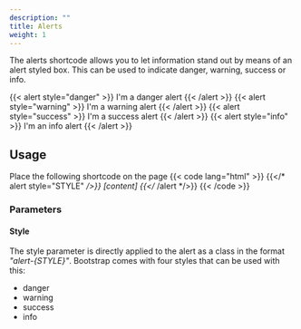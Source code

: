 ```yaml
---
description: ""
title: Alerts
weight: 1
---
```


The alerts shortcode allows you to let information stand out by means of an alert styled box. This can be used to indicate danger, warning, success or info. 

{{< alert style="danger" >}} I'm a danger alert {{< /alert >}}
{{< alert style="warning" >}} I'm a warning alert {{< /alert >}}
{{< alert style="success" >}} I'm a success alert {{< /alert >}}
{{< alert style="info" >}} I'm an info alert {{< /alert >}}

## Usage
Place the following shortcode on the page
{{< code lang="html" >}} 
{{</* alert style="STYLE" */>}} [content] {{</* /alert */>}}
{{< /code >}}

### Parameters
#### Style
The style parameter is directly applied to the alert as a class in the format *"alert-{STYLE}"*. Bootstrap comes with four styles that can be used with this:   
- danger    
- warning   
- success   
- info    

